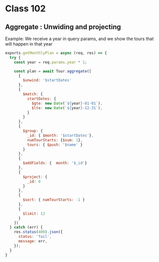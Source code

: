# Class 102
## Aggregate : Unwiding and projecting

Example: We receive a year in query params, and we show the tours that will happen in that year

```javascript
exports.getMonthlyPlan = async (req, res) => {
  try {
    const year = req.params.year * 1;

    const plan = await Tour.aggregate([
      {
        $unwind: '$startDates'
      },
      {
        $match: {
          startDates: {
            $gte: new Date(`${year}-01-01`),
            $lte: new Date(`${year}-12-31`),
          }
        }
      },
      {
        $group: {
          _id: { $month: '$startDates'},
          numTourStarts: {$sum: 1},
          tours: { $push: '$name' }
        }
      },
      {
        $addFields: {  month: '$_id'}
      },
      {
        $project: {
          _id: 0
        }
      },
      {
        $sort: { numTourStarts: -1 }
      },
      {
        $limit: 12
      }
    ])
  } catch (err) {
    res.status(400).json({
      status: 'fail',
      message: err,
    });
  }
}
```
